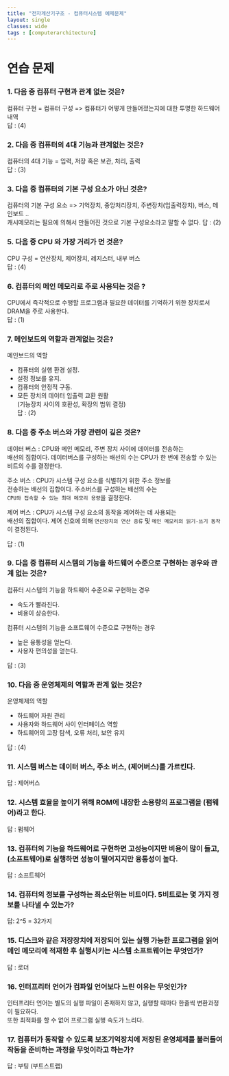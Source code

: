 ```yaml
---
title: "전자계산기구조 - 컴퓨터시스템 예제문제"
layout: single
classes: wide
tags : [computerarchitecture]
---
```

  
# 연습 문제  
  
### 1. 다음 중 컴퓨터 구현과 관계 없는 것은?  
컴퓨터 구현 = 컴퓨터 구성 => 컴퓨터가 어떻게 만들어졌는지에 대한 투명한 하드웨어 내역  
답 : (4)  
  
### 2. 다음 중 컴퓨터의 4대 기능과 관계없는 것은?  
컴퓨터의 4대 기능 = 입력, 저장 혹은 보관, 처리, 출력  
답 : (3)  
  
### 3. 다음 중 컴퓨터의 기본 구성 요소가 아닌 것은?  
컴퓨터의 기본 구성 요소 => 기억장치, 중앙처리장치, 주변장치(입출력장치), 버스, 메인보드 ..  
캐시메모리는 필요에 의해서 만들어진 것으로 기본 구성요소라고 말할 수 없다.
답 : (2)

### 5. 다음 중 CPU 와 가장 거리가 먼 것은?  
CPU 구성 = 연산장치, 제어장치, 레지스터, 내부 버스  
답 : (4)  
  
### 6. 컴퓨터의 메인 메모리로 주로 사용되는 것은 ?  
CPU에서 즉각적으로 수행할 프로그램과 필요한 데이터를 기억하기 위한 장치로서  
DRAM을 주로 사용한다.  
답 : (1)  
  
### 7. 메인보드의 역할과 관계없는 것은?  
메인보드의 역할  
- 컴퓨터의 실행 환경 설정.  
- 설정 정보를 유지.  
- 컴퓨터의 안정적 구동.  
- 모든 장치의 데이터 입출력 교환 원활  
(기능장치 사이의 호환성, 확장의 범위 결정)  
답 : (2)  
  
### 8. 다음 중 주소 버스와 가장 관련이 깊은 것은?   
데이터 버스 : CPU와 메인 메모리, 주변 장치 사이에 데이터를 전송하는  
배선의 집합이다. 데이터버스를 구성하는 배선의 수는 CPU가 한 번에 전송할 수 있는  
비트의 수를 결정한다.  
  
주소 버스 : CPU가 시스템 구성 요소를 식별하기 위한 주소 정보를  
전송하는 배선의 집합이다. 주소버스를 구성하는 배선의 수는  
`CPU와 접속할 수 있는 최대 메모리 용량`을 결정한다.  
  
제어 버스 : CPU가 시스템 구성 요소의 동작을 제어하는 데 사용되는  
배선의 집합이다. 제어 신호에 의해 `연산장치의 연산 종류` 및 `메인 메모리의 읽기-쓰기 동작`이 결정된다.  
  
답 : (1)  
  
### 9. 다음 중 컴퓨터 시스템의 기능을 하드웨어 수준으로 구현하는 경우와 관계 없는 것은?  
컴퓨터 시스템의 기능을 하드웨어 수준으로 구현하는 경우  
- 속도가 빨라진다.  
- 비용이 상승한다.  
  
컴퓨터 시스템의 기능을 소프트웨어 수준으로 구현하는 경우   
- 높은 융통성을 얻는다.  
- 사용자 편의성을 얻는다.  
  
답 : (3)  
  
### 10. 다음 중 운영체제의 역할과 관계 없는 것은?  
운영체제의 역할  
- 하드웨어 자원 관리  
- 사용자와 하드웨어 사이 인터페이스 역할  
- 하드웨어의 고장 탐색, 오류 처리, 보안 유지  
  
답 : (4)  
  
### 11. 시스템 버스는 데이터 버스, 주소 버스, (제어버스)를 가르킨다.  
답 : 제어버스  
### 12. 시스템 효율을 높이기 위해 ROM에 내장한 소용량의 프로그램을 (펌웨어)라고 한다.  
답 : 펌웨어  
  
### 13. 컴퓨터의 기능을 하드웨어로 구현하면 고성능이지만 비용이 많이 들고, (소프트웨어)로 실행하면 성능이 떨어지지만 융통성이 높다.  
답 : 소프트웨어  
  
### 14. 컴퓨터의 정보를 구성하는 최소단위는 비트이다. 5비트로는 몇 가지 정보를 나타낼 수 있는가?  
답: 2^5 = 32가지  
  
### 15. 디스크와 같은 저장장치에 저장되어 있는 실행 가능한 프로그램을 읽어 메인 메모리에 적재한 후 실행시키는 시스템 소프트웨어는 무엇인가?  
답 : 로더  
  
### 16. 인터프리터 언어가 컴파일 언어보다 느린 이유는 무엇인가?  
인터프리터 언어는 별도의 실행 파일이 존재하지 않고, 실행할 때마다 한줄씩 변환과정이 필요하다.  
또한 최적화를 할 수 없어 프로그램 실행 속도가 느리다.  
  
### 17. 컴퓨터가 동작할 수 있도록 보조기억장치에 저장된 운영체제를 불러들여 작동을 준비하는 과정을 무엇이라고 하는가?  
답 : 부팅 (부트스트랩)  